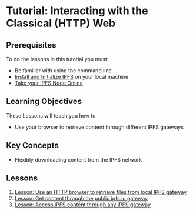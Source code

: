 # Tutorial: Interacting with the Classical \(HTTP\) Web

## Prerequisites

To do the lessons in this tutorial you must:

* Be familiar with using the command line
* [Install and Initialize IPFS](../install-ipfs/) on your local machine
* [Take your IPFS Node Online](../going-online/)

## Learning Objectives

These Lessons will teach you how to

* Use your browser to retrieve content through different IPFS gateways

## Key Concepts

* Flexibly downloading content from the IPFS network

## Lessons

1. [Lesson: Use an HTTP browser to retrieve files from local IPFS gateway]()
2. [Lesson: Get content through the public ipfs.io gateway]()
3. [Lesson: Access IPFS content through any IPFS gateway](other-gateways.md)

